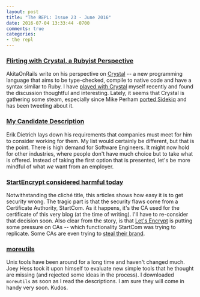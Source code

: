 ```yaml
---
layout: post
title: "The REPL: Issue 23 - June 2016"
date: 2016-07-04 13:33:44 -0700
comments: true
categories:
- the repl
---
```


### [Flirting with Crystal, a Rubyist Perspective][1]

AkitaOnRails write on his perspective on [Crystal][3] -- a new programming language that aims to be type-checked, compile to native code and have a syntax similar to Ruby. I have [played with Crystal][9] myself recently and found the discussion thoughtful and interesting. Lately, it seems that Crystal is gathering some steam, especially since Mike Perham [ported Sidekiq][2] and has been tweeting about it.

### [My Candidate Description][4]

Erik Dietrich lays down his requirements that companies must meet for him to consider working for them. My list would certainly be different, but that is the point. There is high demand for Software Engineers. It might now hold for other industries, where people don't have much choice but to take what is offered. Instead of taking the first option that is presented, let's be more mindful of what _we_ want from an employer.

### [StartEncrypt considered harmful today][5]

Notwithstanding the cliché title, this articles shows how easy it is to get security wrong. The tragic part is that the security flaws come from a Certificate Authority, StartCom. As it happens, it's the CA used for the certificate of this very blog (at the time of writing). I'll have to re-consider that decision soon. Also clear from the story, is that [Let's Encrypt][6] is putting some pressure on CAs -- which functionality StartCom was trying to replicate. Some CAs are even trying to [steal their brand][7].

### [moreutils][8]

Unix tools have been around for a long time and haven't changed much. Joey Hess took it upon himself to evaluate new simple tools that he thought are missing (and rejected some ideas in the process). I downloaded `moreutils` as soon as I read the descriptions. I am sure they will come in handy very soon. Kudos.

[1]: http://www.akitaonrails.com/2016/05/31/flirting-with-crystal-a-rubyist-perspective
[2]: https://github.com/mperham/sidekiq.cr/
[3]: https://crystal-lang.org/
[4]: http://www.daedtech.com/my-candidate-description/
[5]: https://www.computest.nl/blog/startencrypt-considered-harmful-today/
[6]: https://letsencrypt.org/
[7]: https://letsencrypt.org/2016/06/23/defending-our-brand.html
[8]: https://joeyh.name/code/moreutils/
[9]: https://github.com/ylansegal/uniq_history.cr
